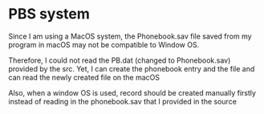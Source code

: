 # PBS system
Since I am using a MacOS system, the Phonebook.sav file saved from my program in macOS may not be compatible to Window OS.

Therefore, I could not read the PB.dat (changed to Phonebook.sav) provided by the src. Yet, I can create the phonebook entry and the file and can read the newly created file on the macOS

Also, when a window OS is used, record should be created manually firstly instead of reading in the phonebook.sav that I provided in the source
